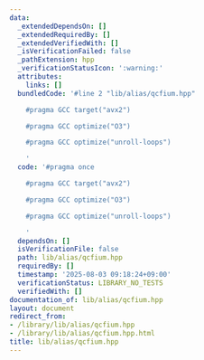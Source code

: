 ```yaml
---
data:
  _extendedDependsOn: []
  _extendedRequiredBy: []
  _extendedVerifiedWith: []
  _isVerificationFailed: false
  _pathExtension: hpp
  _verificationStatusIcon: ':warning:'
  attributes:
    links: []
  bundledCode: '#line 2 "lib/alias/qcfium.hpp"

    #pragma GCC target("avx2")

    #pragma GCC optimize("O3")

    #pragma GCC optimize("unroll-loops")

    '
  code: '#pragma once

    #pragma GCC target("avx2")

    #pragma GCC optimize("O3")

    #pragma GCC optimize("unroll-loops")

    '
  dependsOn: []
  isVerificationFile: false
  path: lib/alias/qcfium.hpp
  requiredBy: []
  timestamp: '2025-08-03 09:18:24+09:00'
  verificationStatus: LIBRARY_NO_TESTS
  verifiedWith: []
documentation_of: lib/alias/qcfium.hpp
layout: document
redirect_from:
- /library/lib/alias/qcfium.hpp
- /library/lib/alias/qcfium.hpp.html
title: lib/alias/qcfium.hpp
---
```

